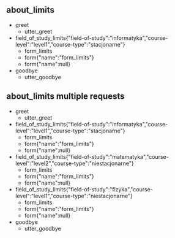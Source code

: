 ## about_limits
* greet
    - utter_greet
* field_of_study_limits{"field-of-study":"informatyka","course-level":"level1","course-type":"stacjonarne"}
    - form_limits
    - form{"name":"form_limits"}
    - form{"name":null}
*  goodbye
    - utter_goodbye

## about_limits multiple requests
* greet
    - utter_greet
* field_of_study_limits{"field-of-study":"informatyka","course-level":"level1","course-type":"stacjonarne"}
    - form_limits
    - form{"name":"form_limits"}
    - form{"name":null}
* field_of_study_limits{"field-of-study":"matematyka","course-level":"level2","course-type":"niestacjonarne"}
    - form_limits
    - form{"name":"form_limits"}
    - form{"name":null}
* field_of_study_limits{"field-of-study":"fizyka","course-level":"level1","course-type":"niestacjonarne"}
    - form_limits
    - form{"name":"form_limits"}
    - form{"name":null}
*  goodbye
    - utter_goodbye